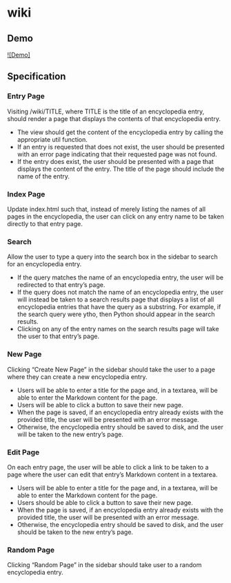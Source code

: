 # wiki
## Demo
[![Demo]](https://www.youtube.com/watch?v=tdc1k5QuOTE&t=2s)
## Specification
### Entry Page
Visiting /wiki/TITLE, where TITLE is the title of an encyclopedia entry, should render a page that displays the contents of that encyclopedia entry.
- The view should get the content of the encyclopedia entry by calling the appropriate util function.
- If an entry is requested that does not exist, the user should be presented with an error page indicating that their requested page was not found.
- If the entry does exist, the user should be presented with a page that displays the content of the entry. The title of the page should include the name of the entry.

### Index Page
Update index.html such that, instead of merely listing the names of all pages in the encyclopedia, the user can click on any entry name to be taken directly to that entry page.

### Search
Allow the user to type a query into the search box in the sidebar to search for an encyclopedia entry.
- If the query matches the name of an encyclopedia entry, the user will be redirected to that entry’s page.
- If the query does not match the name of an encyclopedia entry, the user will instead be taken to a search results page that displays a list of all encyclopedia entries that have the query as a substring. For example, if the search query were ytho, then Python should appear in the search results.
- Clicking on any of the entry names on the search results page will take the user to that entry’s page.

### New Page
Clicking “Create New Page” in the sidebar should take the user to a page where they can create a new encyclopedia entry.
- Users will be able to enter a title for the page and, in a textarea, will be able to enter the Markdown content for the page.
- Users will be able to click a button to save their new page.
- When the page is saved, if an encyclopedia entry already exists with the provided title, the user will be presented with an error message.
- Otherwise, the encyclopedia entry should be saved to disk, and the user will be taken to the new entry’s page.

### Edit Page
On each entry page, the user will be able to click a link to be taken to a page where the user can edit that entry’s Markdown content in a textarea.
- Users will be able to enter a title for the page and, in a textarea, will be able to enter the Markdown content for the page.
- Users should be able to click a button to save their new page.
- When the page is saved, if an encyclopedia entry already exists with the provided title, the user will be presented with an error message.
- Otherwise, the encyclopedia entry should be saved to disk, and the user should be taken to the new entry’s page.

### Random Page
Clicking “Random Page” in the sidebar should take user to a random encyclopedia entry.

